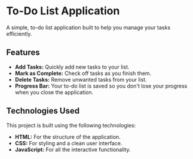 # To-Do List Application

A simple, to-do list application built to help you manage your tasks efficiently.

## Features

* **Add Tasks:** Quickly add new tasks to your list.
* **Mark as Complete:** Check off tasks as you finish them.
* **Delete Tasks:** Remove unwanted tasks from your list.
* **Progress Bar:** Your to-do list is saved so you don't lose your progress when you close the application.

## Technologies Used

This project is built using the following technologies:

* **HTML:** For the structure of the application.
* **CSS:** For styling and a clean user interface.
* **JavaScript:** For all the interactive functionality.
